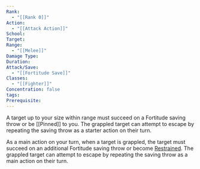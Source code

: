 ```yaml
---
Rank:
  - "[[Rank 0]]"
Action:
  - "[[Attack Action]]"
School: 
Target: 
Range:
  - "[[Melee]]"
Damage Type: 
Duration: 
Attack/Save:
  - "[[Fortitude Save]]"
Classes:
  - "[[Fighter]]"
Concentration: false
tags: 
Prerequisite:
---
```

A target up to your size within range must succeed on a Fortitude saving throw or be [[Pinned]] to you. The grappled target can attempt to escape by repeating the saving throw as a starter action on their turn.

As a main action on your turn, when a target is grappled, the target must succeed on an additional Fortitude saving throw or become [Restrained](https://www.notion.so/Restrained-eb69b455de7a4ea6a6138dd0d0ad51d7?pvs=21). The grappled target can attempt to escape by repeating the saving throw as a main action on their turn.